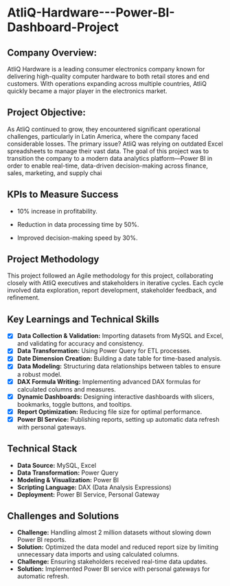 # AtliQ-Hardware---Power-BI-Dashboard-Project

## **Company Overview:**

AtliQ Hardware is a leading consumer electronics company known for delivering high-quality computer hardware to both retail stores and end customers. With operations expanding across multiple countries, AtliQ quickly became a major player in the electronics market.

## **Project Objective:**

As AtliQ continued to grow, they encountered significant operational challenges, particularly in Latin America, where the company faced considerable losses. The primary issue? AtliQ was relying on outdated Excel spreadsheets to manage their vast data. The goal of this project was to transition the company to a modern data analytics platform—Power BI in order to enable real-time, data-driven decision-making across finance, sales, marketing, and supply chai

## **KPIs to Measure Success**

- 10% increase in profitability.
  
- Reduction in data processing time by 50%.
  
- Improved decision-making speed by 30%.

## **Project Methodology**

This project followed an Agile methodology for this project, collaborating closely with AtliQ executives and stakeholders in iterative cycles. Each cycle involved data exploration, report development, stakeholder feedback, and refinement.

## **Key Learnings and Technical Skills**

- [x]	**Data Collection & Validation:** Importing datasets from MySQL and Excel, and validating for accuracy and consistency.
- [x]	**Data Transformation:** Using Power Query for ETL processes.
- [x]	**Date Dimension Creation:** Building a date table for time-based analysis.
- [x]	**Data Modeling:** Structuring data relationships between tables to ensure a robust model.
- [x]	**DAX Formula Writing:** Implementing advanced DAX formulas for calculated columns and measures.
- [x]	**Dynamic Dashboards:** Designing interactive dashboards with slicers, bookmarks, toggle buttons, and tooltips.
- [x]	**Report Optimization:** Reducing file size for optimal performance.
- [x]	**Power BI Service:** Publishing reports, setting up automatic data refresh with personal gateways.

## **Technical Stack**

- **Data Source:** MySQL, Excel
- **Data Transformation:** Power Query
- **Modeling & Visualization:** Power BI
- **Scripting Language:** DAX (Data Analysis Expressions)
- **Deployment:** Power BI Service, Personal Gateway

## **Challenges and Solutions**

- **Challenge:** Handling almost 2 million datasets without slowing down Power BI reports.
- **Solution:** Optimized the data model and reduced report size by limiting unnecessary data imports and using calculated columns.
- **Challenge:** Ensuring stakeholders received real-time data updates.
- **Solution:** Implemented Power BI service with personal gateways for automatic refresh.

  









    

      
